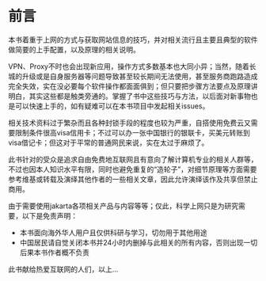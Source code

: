 # 前言

本书着重于上网的方式与获取网站信息的技巧，并对相关流行且主要且典型的软件做简要的上手配置，以及原理的相关说明。

VPN、Proxy不时也会出现新应用，操作方式多数基本也大同小异；当然，随着长城的升级或是自身服务器等问题导致甚至较长期间无法使用，甚至服务商跑路造成完全失效，实在没必要每个软件操作都面面俱到；但只要把步骤方法要点及原理讲明白，其实这些都是触类旁通的。掌握了书中这些技巧与方法，以后面对新事物也是可以快速上手的，如有疑难可以在本书项目中发起相关issues。

相关技术资料过于繁杂而且各种封锁手段的程度也较为严重，自搭使用免费云又需要限制条件很高visa信用卡；不过可以办一张中国银行的银联卡，买美元转账到visa借记卡；但这对于平常的普通网民来说，实在太过于麻烦了。

此书针对的受众是追求自由免费地互联网且有意向了解计算机专业的相关人群等，不过也因本人知识水平有限，同时也避免重复的“造轮子”，对细节原理等方面需要参考维基或转载及演绎其他作者的一些相关文章，因此允许演绎该作及共享但禁止商用。

由于需要使用jakarta各项相关产品与内容等等；仅此，科学上网只是为研究需要，以下是免责声明：

* 本书面向海外华人用户且仅供科研与学习，切勿用于其他用途
* 中国居民请自觉关闭本书并24小时内删掉与此相关的所有内容，否则出现一切后果本书作者概不负责

此书献给热爱互联网的人们，以上...
